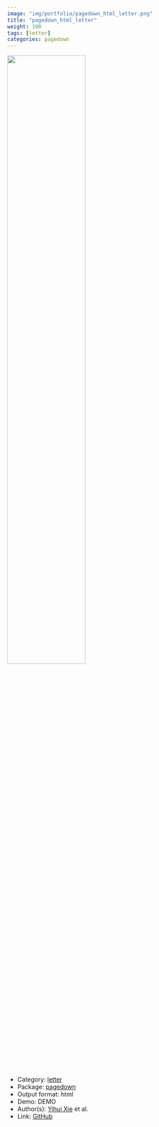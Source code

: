 ```yaml
---
image: "img/portfolio/pagedown_html_letter.png"
title: "pagedown_html_letter"
weight: 100
tags: [letter]
categories: pagedown
---
```




<!--more-->

<p><a href="../../img/portfolio/pagedown_html_letter.png"><img class = "jf-image-shadow" src="../../img/portfolio/pagedown_html_letter.png", width="60%"></a></p>

- Category: [letter](../../tags/letter)
- Package: [pagedown](pagedown)
- Output format: html
- Demo: DEMO
- Author(s): [Yihui Xie](https://yihui.org/) et al.
- Link: [GitHub](https://github.com/rstudio/pagedown)


